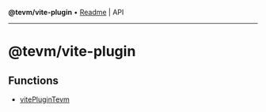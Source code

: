 **@tevm/vite-plugin** • [Readme](README.md) \| API

***

# @tevm/vite-plugin

## Functions

- [vitePluginTevm](functions/vitePluginTevm.md)
